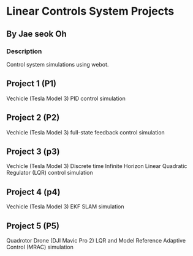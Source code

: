 # Linear Controls System Projects

## By Jae seok Oh

### Description
Control system simulations using webot.


## Project 1 (P1)

Vechicle (Tesla Model 3) PID control simulation

## Project 2 (P2)

Vechicle (Tesla Model 3) full-state feedback control simulation

## Project 3 (p3)

Vechicle (Tesla Model 3) Discrete time Infinite Horizon Linear Quadratic Regulator (LQR) control simulation

## Project 4 (p4)

Vechicle (Tesla Model 3) EKF SLAM simulation

## Project 5 (P5)

Quadrotor Drone (DJI Mavic Pro 2) LQR and Model Reference Adaptive Control (MRAC) simulation

